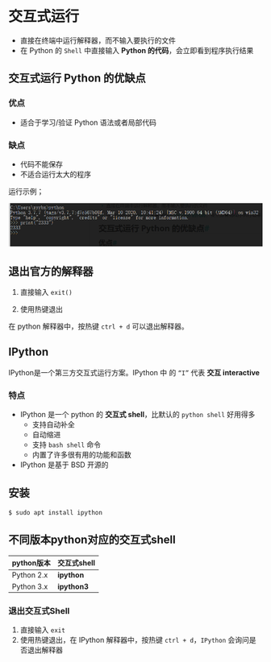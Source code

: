 # 交互式运行

- 直接在终端中运行解释器，而不输入要执行的文件
- 在 Python 的 `Shell` 中直接输入 **Python 的代码**，会立即看到程序执行结果

## 交互式运行 Python 的优缺点

### 优点

- 适合于学习/验证 Python 语法或者局部代码

### 缺点

- 代码不能保存
- 不适合运行太大的程序

运行示例；

![image-20210107141627617](interactive-images/image-20210107141627617.png)



## 退出官方的解释器

1. 直接输入 `exit()`

2. 使用热键退出

在 python 解释器中，按热键 `ctrl + d` 可以退出解释器。

## IPython

IPython是一个第三方交互式运行方案。IPython 中 的 `“I”` 代表 **交互 interactive**

### 特点

- IPython 是一个 python 的 **交互式 shell**，比默认的 `python shell` 好用得多
  - 支持自动补全
  - 自动缩进
  - 支持 `bash shell` 命令
  - 内置了许多很有用的功能和函数
- IPython 是基于 BSD 开源的

## 安装

```bash
$ sudo apt install ipython
```

## 不同版本python对应的交互式shell

| python版本 | 交互式shell  |
| ---------- | ------------ |
| Python 2.x | **ipython**  |
| Python 3.x | **ipython3** |

### 退出交互式Shell

1.  直接输入 `exit`
2. 使用热键退出，在 IPython 解释器中，按热键 `ctrl + d`，`IPython` 会询问是否退出解释器